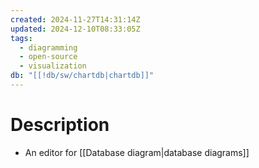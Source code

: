 ```yaml
---
created: 2024-11-27T14:31:14Z
updated: 2024-12-10T08:33:05Z
tags:
  - diagramming
  - open-source
  - visualization
db: "[[!db/sw/chartdb|chartdb]]"
---
```

# Description
- An editor for [[Database diagram|database diagrams]]